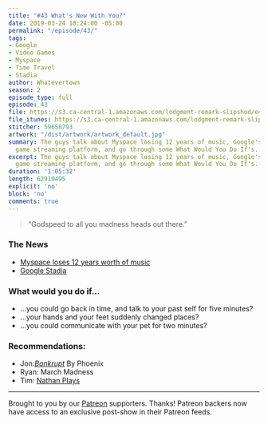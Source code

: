 ```yaml
---
title: "#43 What's New With You?"
date: 2019-03-24 18:24:00 -05:00
permalink: "/episode/43/"
tags:
- Google
- Video Games
- Myspace
- Time Travel
- Stadia
author: Whatevertown
season: 2
episode_type: full
episode: 43
file: https://s3.ca-central-1.amazonaws.com/lodgment-remark-slipshod/e43.mp3
file_itunes: https://s3.ca-central-1.amazonaws.com/lodgment-remark-slipshod/e43.m4a
stitcher: 59658793
artwork: "/dist/artwork/artwork_default.jpg"
summary: The guys talk about Myspace losing 12 years of music, Google's new video
  game streaming platform, and go through some What Would You Do If's.
excerpt: The guys talk about Myspace losing 12 years of music, Google's new video
  game streaming platform, and go through some What Would You Do If's.
duration: '1:05:32'
length: 62919495
explicit: 'no'
block: 'no'
comments: true
---
```


> “Godspeed to all you madness heads out there.”

### The News
- [Myspace loses 12 years worth of music](https://www.theverge.com/2019/3/18/18271023/myspace-music-videos-deleted-2003-2015-server-migration)
- [Google Stadia](https://www.polygon.com/2019/3/22/18273185/google-stadia-games-price-release-date-controller-faq)

### What would you do if…
- …you could go back in time, and talk to your past self for five minutes?
- …your hands and your feet suddenly changed places?
- …you could communicate with your pet for two minutes?

### Recommendations:
- Jon:[*Bankrupt*](https://open.spotify.com/album/1s7a0VpP3aNEubiTgx6YlU?si=r_D7Qp5pQG2wr776Gp9IvQ) By Phoenix
- Ryan: March Madness
- Tim: [Nathan Plays](https://www.youtube.com/channel/UCW4wyjzTgbAihmzT16FE9Bg)

---

Brought to you by our [Patreon](https://www.patreon.com/whatevertown) supporters. Thanks! Patreon backers now have access to an exclusive post-show in their Patreon feeds.
